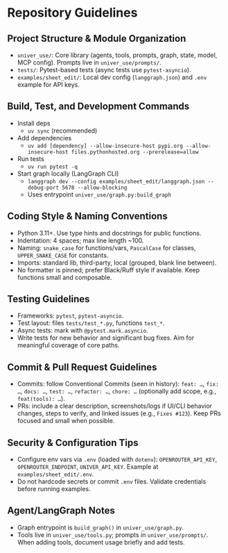 # Repository Guidelines

## Project Structure & Module Organization
- `univer_use/`: Core library (agents, tools, prompts, graph, state, model, MCP config). Prompts live in `univer_use/prompts/`.
- `tests/`: Pytest-based tests (async tests use `pytest-asyncio`).
- `examples/sheet_edit/`: Local dev config (`langgraph.json`) and `.env` example for API keys.

## Build, Test, and Development Commands
- Install deps
  - `uv sync` (recommended)
- Add dependencies
  - `uv add [dependency] --allow-insecure-host pypi.org --allow-insecure-host files.pythonhosted.org --prerelease=allow`
- Run tests
  - `uv run pytest -q`
- Start graph locally (LangGraph CLI)
  - `langgraph dev --config examples/sheet_edit/langgraph.json --debug-port 5678 --allow-blocking`
  - Uses entrypoint `univer_use/graph.py:build_graph`

## Coding Style & Naming Conventions
- Python 3.11+. Use type hints and docstrings for public functions.
- Indentation: 4 spaces; max line length ~100.
- Naming: `snake_case` for functions/vars, `PascalCase` for classes, `UPPER_SNAKE_CASE` for constants.
- Imports: standard lib, third-party, local (grouped, blank line between).
- No formatter is pinned; prefer Black/Ruff style if available. Keep functions small and composable.

## Testing Guidelines
- Frameworks: `pytest`, `pytest-asyncio`.
- Test layout: files `tests/test_*.py`, functions `test_*`.
- Async tests: mark with `@pytest.mark.asyncio`.
- Write tests for new behavior and significant bug fixes. Aim for meaningful coverage of core paths.

## Commit & Pull Request Guidelines
- Commits: follow Conventional Commits (seen in history): `feat: …`, `fix: …`, `docs: …`, `test: …`, `refactor: …`, `chore: …` (optionally add scope, e.g., `feat(tools): …`).
- PRs: include a clear description, screenshots/logs if UI/CLI behavior changes, steps to verify, and linked issues (e.g., `Fixes #123`). Keep PRs focused and small when possible.

## Security & Configuration Tips
- Configure env vars via `.env` (loaded with `dotenv`): `OPENROUTER_API_KEY`, `OPENROUTER_ENDPOINT`, `UNIVER_API_KEY`. Example at `examples/sheet_edit/.env`.
- Do not hardcode secrets or commit `.env` files. Validate credentials before running examples.

## Agent/LangGraph Notes
- Graph entrypoint is `build_graph()` in `univer_use/graph.py`.
- Tools live in `univer_use/tools.py`; prompts in `univer_use/prompts/`. When adding tools, document usage briefly and add tests.
